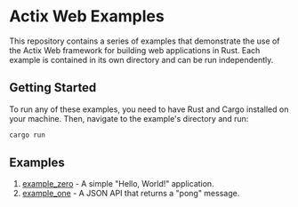 # Actix Web Examples

This repository contains a series of examples that demonstrate the use of the Actix Web framework for building web applications in Rust. Each example is contained in its own directory and can be run independently.

## Getting Started

To run any of these examples, you need to have Rust and Cargo installed on your machine. Then, navigate to the example's directory and run:

```bash
cargo run
```

## Examples

1. [example_zero](./example_zero) - A simple "Hello, World!" application.
2. [example_one](./example_one) - A JSON API that returns a "pong" message.
